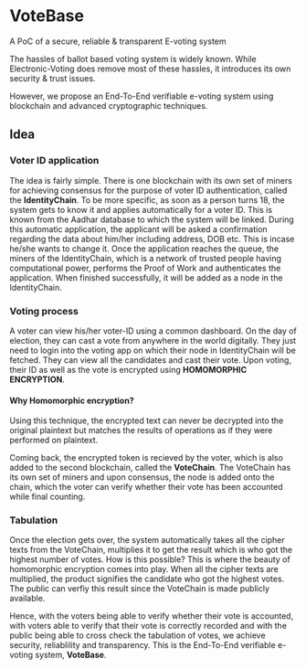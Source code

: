 # VoteBase
A PoC of a secure, reliable &amp; transparent E-voting system

The hassles of ballot based voting system is widely known. While Electronic-Voting does remove most of these hassles, it introduces its own security & trust issues.

However, we propose an End-To-End verifiable e-voting system using blockchain and advanced cryptographic techniques.

## Idea

### Voter ID application
The idea is fairly simple. There is one blockchain with its own set of miners for achieving consensus for the purpose of voter ID authentication, called the **IdentityChain**. To be more specific, as soon as a person turns 18, the system gets to know it and applies automatically for a voter ID. This is known from the Aadhar database to which the system will be linked. During this automatic application, the applicant will be asked a confirmation regarding the data about him/her including address, DOB etc. This is incase he/she wants to change it. Once the application reaches the queue, the miners of the IdentityChain, which is a network of trusted people having computational power, performs the Proof of Work and authenticates the application. When finished successfully, it will be added as a node in the IdentityChain.

### Voting process
A voter can view his/her voter-ID using a common dashboard. On the day of election, they can cast a vote from anywhere in the world digitally. They just need to login into the voting app on which their node in IdentityChain will be fetched. They can view all the candidates and cast their vote. Upon voting, their ID as well as the vote is encrypted using **HOMOMORPHIC ENCRYPTION**.

#### Why Homomorphic encryption?
Using this technique, the encrypted text can never be decrypted into the original plaintext but matches the results of operations as if they were performed on plaintext.

Coming back, the encrypted token is recieved by the voter, which is also added to the second blockchain, called the **VoteChain**. The VoteChain has its own set of miners and upon consensus, the node is added onto the chain, which the voter can verify whether their vote has been accounted while final counting.

### Tabulation
Once the election gets over, the system automatically takes all the cipher texts from the VoteChain, multiplies it to get the result which is who got the highest number of votes. How is this possible? This is where the beauty of homomorphic encryption comes into play. When all the cipher texts are multiplied, the product signifies the candidate who got the highest votes. The public can verfiy this result since the VoteChain is made publicly available.

Hence, with the voters being able to verify whether their vote is accounted, with voters able to verify that their vote is correctly recorded and with the public being able to cross check the tabulation of votes, we achieve security, reliablility and transparency. This is the End-To-End verifiable e-voting system, **VoteBase**.
